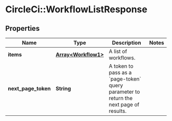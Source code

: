 # CircleCi::WorkflowListResponse

## Properties
Name | Type | Description | Notes
------------ | ------------- | ------------- | -------------
**items** | [**Array&lt;Workflow1&gt;**](Workflow1.md) | A list of workflows. | 
**next_page_token** | **String** | A token to pass as a &#x60;page-token&#x60; query parameter to return the next page of results. | 

